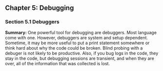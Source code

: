 ## Chapter 5: Debugging

### Section 5.1 Debuggers
**Summary:** One powerful tool for debugging are debuggers. Most language come with one.
However, debuggers are system and setup dependent. Sometime, it may be more useful to put a print statement somewhere
or think hard about why the code could be broken. Blind probing with a debuger is not likely to be productive.
Also, if you bug logs in the code, they stay in the code, but debugging sessions are transient, and when they are over,
all of the information that was collected is lost.

